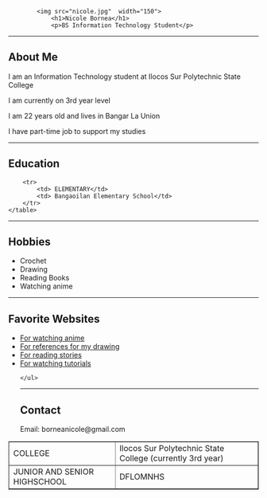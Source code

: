 <!DOCTYPE html>
<html>
<head>
    <meta name="viewport" content="width=device-width, initial-scale=1.0">
    <title>Bornea Portfolio</title>
</head>
<body>
   
            <img src="nicole.jpg"  width="150">
                <h1>Nicole Bornea</h1>
                <p>BS Information Technology Student</p>
            
<hr>
    <h2>About Me</h2>
    <p>I am an Information Technology student at Ilocos Sur Polytechnic State College</p>
    <p>I am currently on 3rd year level</p>
    <p>I am 22 years old and lives in Bangar La Union</p>
    <p>I have part-time job to support my studies</p>
<hr>
    <h2>Education</h2>
    <table border="1" width="100%">
        <tr>
            <td>COLLEGE</td>
            <td>Ilocos Sur Polytechnic State College (currently 3rd year)</td>
        </tr>
        <tr>
            <td>JUNIOR AND SENIOR HIGHSCHOOL</td>
            <td> DFLOMNHS</td>
        </tr>
      
        <tr>
            <td> ELEMENTARY</td>
            <td> Bangaoilan Elementary School</td>
        </tr>
    </table>
<hr>
    <h2>Hobbies</h2>
    <ul>
        <li>Crochet</li>
        <li>Drawing</li>
        <li>Reading Books</li>
        <li>Watching anime</li>
    </ul>
<hr>
    <h2> Favorite Websites</h2>
   <ul>
    <li><a href="https://9animetv.to/">For watching anime</a></li>
    <li><a href="https://ph.pinterest.com/">For references for my drawing</a></li> 
    <li><a href=" https://www.wattpad.com/">For reading stories</a></li>
    <li> <a href="https://www.youtube.com/"> For watching tutorials</a> </li>

    </ul> 
<hr>
    <h2>Contact</h2>
    <p>Email: borneanicole@gmail.com</p>
    
</body>
</html>
